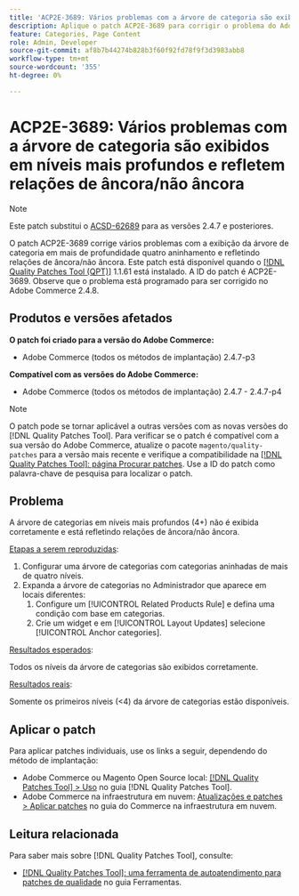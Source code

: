 ```yaml
---
title: 'ACP2E-3689: Vários problemas com a árvore de categoria são exibidos em níveis mais profundos e refletem relações de âncora/não âncora'
description: Aplique o patch ACP2E-3689 para corrigir o problema do Adobe Commerce com a exibição da árvore de categoria em mais de profundidade quatro aninhamento e refletindo relações de âncora/não âncora.
feature: Categories, Page Content
role: Admin, Developer
source-git-commit: af8b7b44274b828b3f60f92fd78f9f3d3983abb8
workflow-type: tm+mt
source-wordcount: '355'
ht-degree: 0%

---
```



# ACP2E-3689: Vários problemas com a árvore de categoria são exibidos em níveis mais profundos e refletem relações de âncora/não âncora

>[!NOTE]
>
>Este patch substitui o [ACSD-62689](/help/tools/quality-patches-tool/patches-available-in-qpt/v1-1-57/acsd-62689-customer-add-categories-issue-related-product-rules-and-widgets.md) para as versões 2.4.7 e posteriores.

O patch ACP2E-3689 corrige vários problemas com a exibição da árvore de categoria em mais de profundidade quatro aninhamento e refletindo relações de âncora/não âncora. Este patch está disponível quando o [[!DNL Quality Patches Tool (QPT)]](/help/tools/quality-patches-tool/quality-patches-tool-to-self-serve-quality-patches.md) 1.1.61 está instalado. A ID do patch é ACP2E-3689. Observe que o problema está programado para ser corrigido no Adobe Commerce 2.4.8.

## Produtos e versões afetados

**O patch foi criado para a versão do Adobe Commerce:**

* Adobe Commerce (todos os métodos de implantação) 2.4.7-p3

**Compatível com as versões do Adobe Commerce:**

* Adobe Commerce (todos os métodos de implantação) 2.4.7 - 2.4.7-p4

>[!NOTE]
>
>O patch pode se tornar aplicável a outras versões com as novas versões do [!DNL Quality Patches Tool]. Para verificar se o patch é compatível com a sua versão do Adobe Commerce, atualize o pacote `magento/quality-patches` para a versão mais recente e verifique a compatibilidade na [[!DNL Quality Patches Tool]: página Procurar patches](https://experienceleague.adobe.com/tools/commerce-quality-patches/index.html?lang=pt-BR). Use a ID do patch como palavra-chave de pesquisa para localizar o patch.

## Problema

A árvore de categorias em níveis mais profundos (4+) não é exibida corretamente e está refletindo relações de âncora/não âncora.

<u>Etapas a serem reproduzidas</u>:

1. Configurar uma árvore de categorias com categorias aninhadas de mais de quatro níveis.
1. Expanda a árvore de categorias no Administrador que aparece em locais diferentes:
   1. Configure um [!UICONTROL Related Products Rule] e defina uma condição com base em categorias.
   1. Crie um widget e em [!UICONTROL Layout Updates] selecione [!UICONTROL Anchor categories].

<u>Resultados esperados</u>:

Todos os níveis da árvore de categorias são exibidos corretamente.

<u>Resultados reais</u>:

Somente os primeiros níveis (&lt;4) da árvore de categorias estão disponíveis.

## Aplicar o patch

Para aplicar patches individuais, use os links a seguir, dependendo do método de implantação:

* Adobe Commerce ou Magento Open Source local: [[!DNL Quality Patches Tool] > Uso](/help/tools/quality-patches-tool/usage.md) no guia [!DNL Quality Patches Tool].
* Adobe Commerce na infraestrutura em nuvem: [Atualizações e patches > Aplicar patches](https://experienceleague.adobe.com/docs/commerce-cloud-service/user-guide/develop/upgrade/apply-patches.html?lang=pt-BR) no guia do Commerce na infraestrutura em nuvem.

## Leitura relacionada

Para saber mais sobre [!DNL Quality Patches Tool], consulte:

* [[!DNL Quality Patches Tool]: uma ferramenta de autoatendimento para patches de qualidade](/help/tools/quality-patches-tool/quality-patches-tool-to-self-serve-quality-patches.md) no guia Ferramentas.
